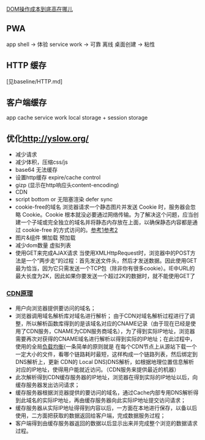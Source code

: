[DOM操作成本到底高在哪儿](https://segmentfault.com/a/1190000014070240)

## PWA

app shell -> 体验
service work -> 可靠
离线 桌面创建 -> 粘性

## HTTP 缓存

[见baseline/HTTP.md]

## 客户端缓存

app cache
service work
local storage + session storage

## 优化<http://yslow.org/>

- 减少请求
- 减少体积，压缩css/js
- base64 无法缓存
- 设置http缓存 expire/cache control
- gizp (显示在http响应头content-encoding)
- CDN
- script bottom or 无阻塞渲染 defer sync
- cookie-free的域名 
  浏览器请求一个静态图片并发送 Cookie 时，服务器会忽略 Cookie。Cookie 根本就没必要通过网络传输。为了解决这个问题，应当创建一个子域或完全独立的域名并将静态内存放在上面，以确保静态内容都是通过 cookie-free 的方式访问的。[参考1](https://cloud.tencent.com/developer/article/1082371)[参考2](https://blog.csdn.net/southflow/article/details/9342385)
- 图片&组件 懒加载 预加载
- 减少dom数量 虚拟列表
- 使用GET来完成AJAX请求 
  当使用XMLHttpRequest时，浏览器中的POST方法是一个“两步走”的过程：首先发送文件头，然后才发送数据。因此使用GET最为恰当，因为它只需发送一个TCP包（除非你有很多cookie）。IE中URL的最大长度为2K，因此如果你要发送一个超过2K的数据时，就不能使用GET了

### [CDN原理](https://blog.csdn.net/heluan123132/article/details/73331511#commentBox)

- 用户向浏览器提供要访问的域名；
- 浏览器调用域名解析库对域名进行解析；
  由于CDN对域名解析过程进行了调整，所以解析函数库得到的是该域名对应的CNAME记录（由于现在已经是使用了CDN服务，CNAME为CDN服务商域名），为了得到实际IP地址，浏览器需要再次对获得的CNAME域名进行解析以得到实际的IP地址；在此过程中，使用的全局[负载均衡](https://blog.csdn.net/u010857034/article/details/80693308)(一条简单的原则就是 在每个CDN节点上从源站下载一个一定大小的文件，看哪个链路耗时最短，这样构成一个链路列表，然后绑定到 DNS解析上，更新 CDN的 Local DNS)DNS解析，如根据地理位置信息解析对应的IP地址，使得用户能就近访问。（CDN服务来提供最近的机器）
- 此次解析得到CDN缓存服务器的IP地址，浏览器在得到实际的IP地址以后，向缓存服务器发出访问请求；
- 缓存服务器根据浏览器提供的要访问的域名，通过Cache内部专用DNS解析得到此域名的实际IP地址，再由缓存服务器向此实际IP地址提交访问请求；
- 缓存服务器从实际IP地址得得到内容以后，一方面在本地进行保存，以备以后使用，二方面把获取的数据返回给客户端，完成数据服务过程；
- 客户端得到由缓存服务器返回的数据以后显示出来并完成整个浏览的数据请求过程。
